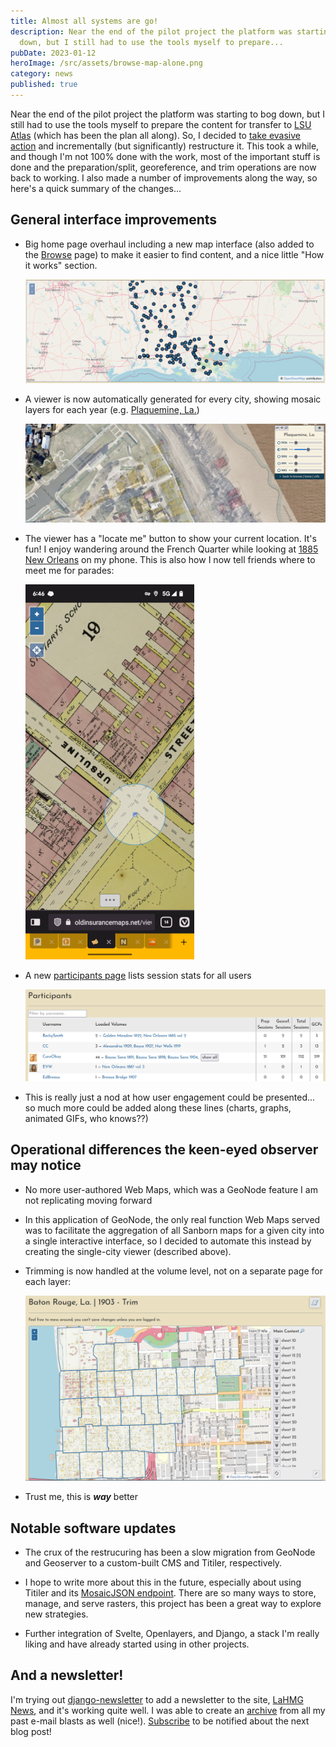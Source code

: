 ```yaml
---
title: Almost all systems are go!
description: Near the end of the pilot project the platform was starting to bog
  down, but I still had to use the tools myself to prepare...
pubDate: 2023-01-12
heroImage: /src/assets/browse-map-alone.png
category: news
published: true
---
```

Near the end of the pilot project the platform was starting to bog down, but I still had to use the tools myself to prepare the content for transfer to [LSU Atlas](http://atlas.ga.lsu.edu) (which has been the plan all along). So, I decided to [take evasive action](https://github.com/mradamcox/loc-insurancemaps/issues/99) and incrementally (but significantly) restructure it. This took a while, and though I'm not 100% done with the work, most of the important stuff is done and the preparation/split, georeference, and trim operations are now back to working. I also made a number of improvements along the way, so here's a quick summary of the changes...

## General interface improvements

*   Big home page overhaul including a new map interface (also added to the [Browse](https://oldinsurancemaps.net/browse?utm_source=blog) page) to make it easier to find content, and a nice little "How it works" section.
    
    ![](../../assets/browse-map-alone.png)
    
*   A viewer is now automatically generated for every city, showing mosaic layers for each year (e.g. [Plaquemine, La.](https://oldinsurancemaps.net/viewer/plaquemine-la?utm_source=blog))
    
    ![](../../assets/plaquemine-short.png)
    
*   The viewer has a "locate me" button to show your current location. It's fun! I enjoy wandering around the French Quarter while looking at [1885 New Orleans](https://oldinsurancemaps.net/viewer/new-orleans-la/?sanborn03376_004=0&sanborn03376_003=0&sanborn03376_002=100&sanborn03376_001=0&utm_source=blog#/center/-90.06393,29.95817/zoom/16.4) on my phone. This is also how I now tell friends where to meet me for parades:
    
    ![](../../assets/viewer-screenshot_20230106-184641-sm.png)
    
*   A new [participants page](https://oldinsurancemaps.net/participants?utm_source=blog) lists session stats for all users
    
    ![](../../assets/participants-sample.png)
    
*   This is really just a nod at how user engagement could be presented... so much more could be added along these lines (charts, graphs, animated GIFs, who knows??)
    

## Operational differences the keen-eyed observer may notice

*   No more user-authored Web Maps, which was a GeoNode feature I am not replicating moving forward
    
*   In this application of GeoNode, the only real function Web Maps served was to facilitate the aggregation of all Sanborn maps for a given city into a single interactive interface, so I decided to automate this instead by creating the single-city viewer (described above).
    
*   Trimming is now handled at the volume level, not on a separate page for each layer:
    
    ![](../../assets/multitrim-baton-rouge.png)
    
*   Trust me, this is **_way_** better
    

## Notable software updates

*   The crux of the restrucuring has been a slow migration from GeoNode and Geoserver to a custom-built CMS and Titiler, respectively.
    
*   I hope to write more about this in the future, especially about using Titiler and its [MosaicJSON endpoint](https://developmentseed.org/titiler/examples/notebooks/Working_with_MosaicJSON/). There are so many ways to store, manage, and serve rasters, this project has been a great way to explore new strategies.
    
*   Further integration of Svelte, Openlayers, and Django, a stack I'm really liking and have already started using in other projects.
    

## And a newsletter!

I'm trying out [django-newsletter](https://github.com/jazzband/django-newsletter) to add a newsletter to the site, [LaHMG News](https://oldinsurancemaps.net/newsletter/lahmg-news/?utm_source=blog), and it's working quite well. I was able to create an [archive](https://oldinsurancemaps.net/newsletter/lahmg-news/archive/) from all my past e-mail blasts as well (nice!). [Subscribe](https://oldinsurancemaps.net/newsletter/lahmg-news/subscribe/?utm_source=blog) to be notified about the next blog post!